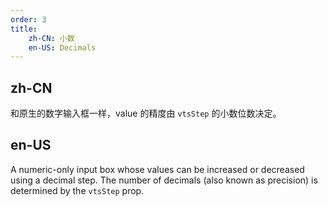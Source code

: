 ```yaml
---
order: 3
title:
    zh-CN: 小数
    en-US: Decimals
---
```


## zh-CN

和原生的数字输入框一样，value 的精度由 `vtsStep` 的小数位数决定。

## en-US

A numeric-only input box whose values can be increased or decreased using a decimal step. The number of decimals (also known as precision) is determined by the `vtsStep` prop.

